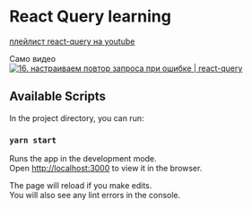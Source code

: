 # React Query learning

[плейлист react-query на youtube](https://youtube.com/playlist?list=PL5MDzsMECm45ZzoJ0F2-50aAvbbNd47_E)

Само видео   
[![16. настраиваем повтор запроса при ошибке | react-query](https://yt-embed.herokuapp.com/embed?v=QdLzA6NtAPU)](https://youtu.be/QdLzA6NtAPU)
## Available Scripts

In the project directory, you can run:

### `yarn start`

Runs the app in the development mode.\
Open [http://localhost:3000](http://localhost:3000) to view it in the browser.

The page will reload if you make edits.\
You will also see any lint errors in the console.

